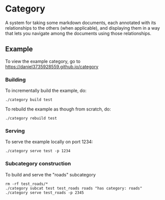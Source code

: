 # Category

A system for taking some markdown documents, each annotated with its
relationships to the others (when applicable), and displaying them in
a way that lets you navigate among the documents using those
relationships.

## Example

To view the example category, go to https://daniel3735928559.github.io/category

### Building

To incrementally build the example, do: 

```
./category build test
```

To rebuild the example as though from scratch, do: 

```
./category rebuild test
```

### Serving

To serve the example locally on port 1234: 

```
./category serve test -p 1234
```

### Subcategory construction

To build and serve the "roads" subcategory

```
rm -rf test_roads/*
./category subcat test test_roads roads "has category: roads"
./category serve test_roads -p 2345
```

